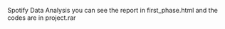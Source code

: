  Spotify Data Analysis
 you can see the report in first_phase.html and the codes are in project.rar
